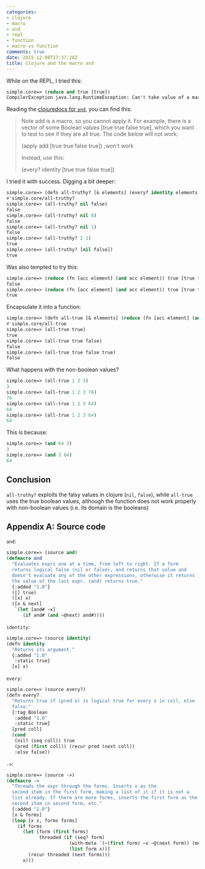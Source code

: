```yaml
---
categories:
- clojure
- macro
- and
- repl
- function
- macro-vs-function
comments: true
date: 2015-12-08T17:37:28Z
title: Clojure and the macro and
---
```


While on the REPL, I tried this:

```lisp
simple.core=> (reduce and true [true])
CompilerException java.lang.RuntimeException: Can't take value of a macro: #'clojure.core/and, compiling:(form-init7116694665186998245.clj:1:1)
```

Reading the [clojuredocs for ``and``](https://clojuredocs.org/clojure.core/and), you can find this:

> Note add is a macro, so you cannot apply it. For example, there is a vector of some Boolean values [true true false true], which you want to test to see if they are all true. The code below will not work:
>
> (apply add [true true false true]) ;won't work
>
> Instead, use this:
>
> (every? identity [true  true false true])

I tried it with success. Digging a bit deeper:

```lisp
simple.core=> (defn all-truthy? [& elements] (every? identity elements))
#'simple.core/all-truthy?
simple.core=> (all-truthy? nil false)
false
simple.core=> (all-truthy? nil 0)
false
simple.core=> (all-truthy? nil 1)
false
simple.core=> (all-truthy? 2 1)
true
simple.core=> (all-truthy? [nil false])
true
```

Was also tempted to try this:

```lisp
simple.core=> (reduce (fn [acc element] (and acc element)) true [true true false true])
false
simple.core=> (reduce (fn [acc element] (and acc element)) true [true true true true])
true
```

Encapsulate it into a function:

```lisp
simple.core=> (defn all-true [& elements] (reduce (fn [acc element] (and acc element)) true elements))
#'simple.core/all-true
simple.core=> (all-true true)
true
simple.core=> (all-true true false)
false
simple.core=> (all-true true false true)
false
```

What happens with the non-boolean values?

```lisp
simple.core=> (all-true 1 2 3)
3
simple.core=> (all-true 1 2 3 76)
76
simple.core=> (all-true 1 2 3 64)
64
simple.core=> (all-true 1 2 3 64)
64
```

This is because:

```lisp
simple.core=> (and 64 3)
3
simple.core=> (and 3 64)
64
```

## Conclusion

``all-truthy?`` exploits the falsy values in clojure (``nil``, ``false``), while ``all-true`` uses the true boolean values, although the function does not work properly with non-boolean values (i.e. its domain is the booleans)

## Appendix A: Source code

``and``:

```lisp
simple.core=> (source and)
(defmacro and
  "Evaluates exprs one at a time, from left to right. If a form
  returns logical false (nil or false), and returns that value and
  doesn't evaluate any of the other expressions, otherwise it returns
  the value of the last expr. (and) returns true."
  {:added "1.0"}
  ([] true)
  ([x] x)
  ([x & next]
   `(let [and# ~x]
      (if and# (and ~@next) and#))))
```

``identity``:

```lisp
simple.core=> (source identity)
(defn identity
  "Returns its argument."
  {:added "1.0"
   :static true}
  [x] x)
```

``every``:

```lisp
simple.core=> (source every?)
(defn every?
  "Returns true if (pred x) is logical true for every x in coll, else
  false."
  {:tag Boolean
   :added "1.0"
   :static true}
  [pred coll]
  (cond
   (nil? (seq coll)) true
   (pred (first coll)) (recur pred (next coll))
   :else false))
```

``->``:

```lisp
simple.core=> (source ->)
(defmacro ->
  "Threads the expr through the forms. Inserts x as the
  second item in the first form, making a list of it if it is not a
  list already. If there are more forms, inserts the first form as the
  second item in second form, etc."
  {:added "1.0"}
  [x & forms]
  (loop [x x, forms forms]
    (if forms
      (let [form (first forms)
            threaded (if (seq? form)
                       (with-meta `(~(first form) ~x ~@(next form)) (meta form))
                       (list form x))]
        (recur threaded (next forms)))
      x)))
```
